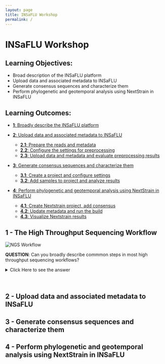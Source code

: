 ```yaml
---
layout: page
title: INSaFLU Workshop
permalink: /
---
```


# INSaFLU Workshop

## Learning Objectives:
  - Broad description of the INSaFLU platform
  - Upload data and associated metadata to INSaFLU
  - Generate consensus sequences and characterize them
  - Perform phylogenetic and geotemporal analysis using NextStrain in INSaFLU
 
## Learning Outcomes:

  - [**1**: Broadly describe the INSaFLU platform](#LO1)

  - [**2**: Upload data and associated metadata to INSaFLU](#LO2)
    + [**2.1**: Prepare the reads and metadata](#LO2.1)
    + [**2.2**: Configure the settings for preprocessing](#LO2.2)
    + [**2.3**: Upload data and metadata and evaluate preprocessing results](#LO2.3)

  - [**3**: Generate consensus sequences and characterize them](#LO3)
    + [**3.1**: Create a project and configure settings](#LO3.1)
    + [**3.2**: Add samples to project and analyze results](#LO3.2)

  - [**4**: Perform phylogenetic and geotemporal analysis using NextStrain in INSaFLU](#LO4)
    + [**4.1**: Create Nextstrain project, add consensus](#LO4.1)  
    + [**4.2**: Update metadata and run the build](#LO4.2)  
    + [**4.3**: Visualize Nextstrain results](#LO4.3)



## <a id="LO1">1 - The High Throughput Sequencing Workflow</a>

![NGS Workflow](images/NGSworkflow.jpg)

**QUESTION**: Can you broadly describe commmon steps in most high throughput sequencing workflows?
<details><summary>Click Here to see the answer</summary><p>

- Extraction and purification of the DNA template (even RNA must usually be converted to cDNA)

- Fragmentation of the DNA template (into a size range that can be accommodated by the machine)
  
- Attachment of sequencing tags (to enable reading by the machine)
  
- Amplification of signal (usually trough PCR, often already in the machine)
  
- Reading of signal and conversion into nucleotide bases
  
</p></details>
<br/>
<br/>


## <a id="LO2">2 - Upload data and associated metadata to INSaFLU</a>


## <a id="LO3">3 - Generate consensus sequences and characterize them</a>


## <a id="LO4">4 - Perform phylogenetic and geotemporal analysis using NextStrain in INSaFLU</a>



